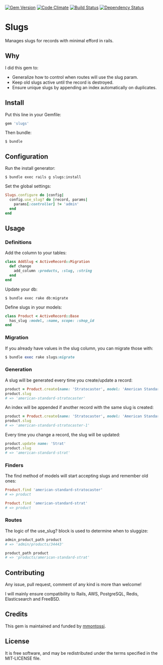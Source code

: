 [![Gem Version](https://badge.fury.io/rb/slugs.svg)](http://badge.fury.io/rb/slugs)
[![Code Climate](https://codeclimate.com/github/mmontossi/slugs/badges/gpa.svg)](https://codeclimate.com/github/mmontossi/slugs)
[![Build Status](https://travis-ci.org/mmontossi/slugs.svg)](https://travis-ci.org/mmontossi/slugs)
[![Dependency Status](https://gemnasium.com/mmontossi/slugs.svg)](https://gemnasium.com/mmontossi/slugs)

# Slugs

Manages slugs for records with minimal efford in rails.

## Why

I did this gem to:

- Generalize how to control when routes will use the slug param.
- Keep old slugs active until the record is destroyed.
- Ensure unique slugs by appending an index automatically on duplicates.

## Install

Put this line in your Gemfile:
```ruby
gem 'slugs'
```

Then bundle:
```
$ bundle
```

## Configuration

Run the install generator:
```
$ bundle exec rails g slugs:install
```

Set the global settings:
```ruby
Slugs.configure do |config|
  config.use_slug? do |record, params|
    params[:controller] != 'admin'
  end
end
```

## Usage

### Definitions

Add the column to your tables:
```ruby
class AddSlug < ActiveRecord::Migration
  def change
    add_column :products, :slug, :string
  end
end
```

Update your db:
```
$ bundle exec rake db:migrate
```

Define slugs in your models:
```ruby
class Product < ActiveRecord::Base
  has_slug :model, :name, scope: :shop_id
end
```

### Migration

If you already have values in the slug column, you can migrate those with:
```ruby
$ bundle exec rake slugs:migrate
```

### Generation

A slug will be generated every time you create/update a record:
```ruby
product = Product.create(name: 'Stratocaster', model: 'American Standar', ...)
product.slug
# => 'american-standard-stratocaster'
```

An index will be appended if another record with the same slug is created:
```ruby
product = Product.create(name: 'Stratocaster', model: 'American Standard', ...)
product.slug
# => 'american-standard-stratocaster-1'
```

Every time you change a record, the slug will be updated:
```ruby
product.update name: 'Strat'
product.slug
# => 'american-standard-strat'
```

### Finders

The find method of models will start accepting slugs and remember old ones:
```ruby
Product.find 'american-standard-stratocaster'
# => product

Product.find 'american-standard-strat'
# => product
```

### Routes

The logic of the use_slug? block is used to determine when to sluggize:
```ruby
admin_product_path product
# => 'admin/products/34443'

product_path product
# => 'products/american-standard-strat'
```

## Contributing

Any issue, pull request, comment of any kind is more than welcome!

I will mainly ensure compatibility to Rails, AWS, PostgreSQL, Redis, Elasticsearch and FreeBSD. 

## Credits

This gem is maintained and funded by [mmontossi](https://github.com/mmontossi).

## License

It is free software, and may be redistributed under the terms specified in the MIT-LICENSE file.
